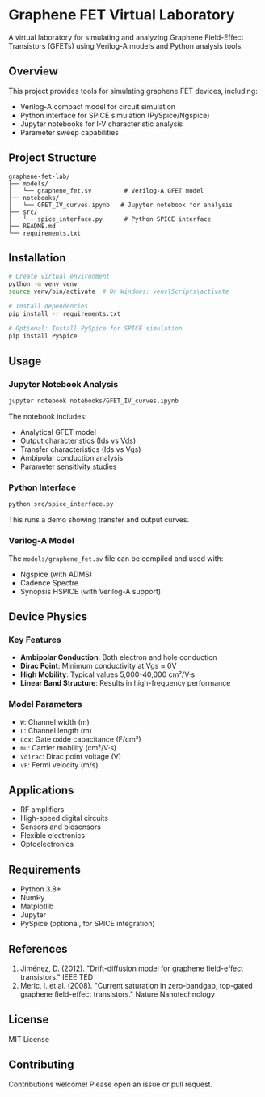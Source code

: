 # Graphene FET Virtual Laboratory

A virtual laboratory for simulating and analyzing Graphene Field-Effect Transistors (GFETs) using Verilog-A models and Python analysis tools.

## Overview

This project provides tools for simulating graphene FET devices, including:
- Verilog-A compact model for circuit simulation
- Python interface for SPICE simulation (PySpice/Ngspice)
- Jupyter notebooks for I-V characteristic analysis
- Parameter sweep capabilities

## Project Structure

```
graphene-fet-lab/
├── models/
│   └── graphene_fet.sv         # Verilog-A GFET model
├── notebooks/
│   └── GFET_IV_curves.ipynb   # Jupyter notebook for analysis
├── src/
│   └── spice_interface.py      # Python SPICE interface
├── README.md
└── requirements.txt
```

## Installation

```bash
# Create virtual environment
python -m venv venv
source venv/bin/activate  # On Windows: venv\Scripts\activate

# Install dependencies
pip install -r requirements.txt

# Optional: Install PySpice for SPICE simulation
pip install PySpice
```

## Usage

### Jupyter Notebook Analysis

```bash
jupyter notebook notebooks/GFET_IV_curves.ipynb
```

The notebook includes:
- Analytical GFET model
- Output characteristics (Ids vs Vds)
- Transfer characteristics (Ids vs Vgs)
- Ambipolar conduction analysis
- Parameter sensitivity studies

### Python Interface

```bash
python src/spice_interface.py
```

This runs a demo showing transfer and output curves.

### Verilog-A Model

The `models/graphene_fet.sv` file can be compiled and used with:
- Ngspice (with ADMS)
- Cadence Spectre
- Synopsis HSPICE (with Verilog-A support)

## Device Physics

### Key Features

- **Ambipolar Conduction**: Both electron and hole conduction
- **Dirac Point**: Minimum conductivity at Vgs ≈ 0V
- **High Mobility**: Typical values 5,000-40,000 cm²/V·s
- **Linear Band Structure**: Results in high-frequency performance

### Model Parameters

- `W`: Channel width (m)
- `L`: Channel length (m)
- `Cox`: Gate oxide capacitance (F/cm²)
- `mu`: Carrier mobility (cm²/V·s)
- `Vdirac`: Dirac point voltage (V)
- `vF`: Fermi velocity (m/s)

## Applications

- RF amplifiers
- High-speed digital circuits
- Sensors and biosensors
- Flexible electronics
- Optoelectronics

## Requirements

- Python 3.8+
- NumPy
- Matplotlib
- Jupyter
- PySpice (optional, for SPICE integration)

## References

1. Jiménez, D. (2012). "Drift-diffusion model for graphene field-effect transistors." IEEE TED
2. Meric, I. et al. (2008). "Current saturation in zero-bandgap, top-gated graphene field-effect transistors." Nature Nanotechnology

## License

MIT License

## Contributing

Contributions welcome! Please open an issue or pull request.
